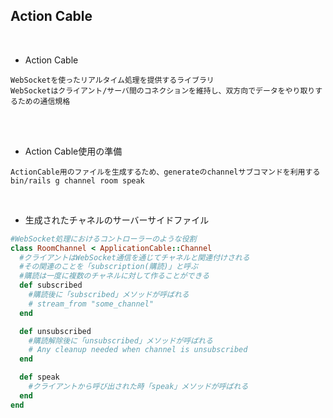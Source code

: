 ## Action Cable  
<br>

- Action Cable  
```
WebSocketを使ったリアルタイム処理を提供するライブラリ
WebSocketはクライアント/サーバ間のコネクションを維持し、双方向でデータをやり取りするための通信規格

```
<br>
<br>

- Action Cable使用の準備  
```
ActionCable用のファイルを生成するため、generateのchannelサブコマンドを利用する
bin/rails g channel room speak
```
<br>

- 生成されたチャネルのサーバーサイドファイル  
```rb
#WebSocket処理におけるコントローラーのような役割
class RoomChannel < ApplicationCable::Channel
  #クライアントはWebSocket通信を通じてチャネルと関連付けされる
  #その関連のことを「subscription(購読)」と呼ぶ
  #購読は一度に複数のチャネルに対して作ることができる
  def subscribed
    #購読後に「subscribed」メソッドが呼ばれる
    # stream_from "some_channel"
  end

  def unsubscribed
    #購読解除後に「unsubscribed」メソッドが呼ばれる
    # Any cleanup needed when channel is unsubscribed
  end

  def speak
    #クライアントから呼び出された時「speak」メソッドが呼ばれる
  end
end
```